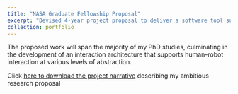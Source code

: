 ```yaml
---
title: "NASA Graduate Fellowship Proposal"
excerpt: "Devised 4-year project proposal to deliver a software tool supporting distributed human-robot interaction.<br/><img src='Figure1.png'>"
collection: portfolio
---
```


The proposed work will span the majority of my PhD studies, culminating in the development of an interaction architecture that supports human-robot interaction at various levels of abstraction.

Click  [here to download the project narrative](https://jkeller52.github.io/files/ProjectNarrative.pdf) describing my ambitious research proposal


